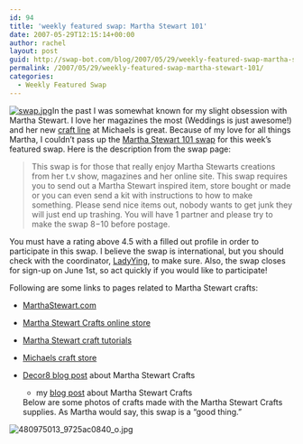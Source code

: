 ```yaml
---
id: 94
title: 'weekly featured swap: Martha Stewart 101'
date: 2007-05-29T12:15:14+00:00
author: rachel
layout: post
guid: http://swap-bot.com/blog/2007/05/29/weekly-featured-swap-martha-stewart-101/
permalink: /2007/05/29/weekly-featured-swap-martha-stewart-101/
categories:
  - Weekly Featured Swap
---
```

[<img class="alignright" src='http://swap-bot.com/blog/wp-content/uploads/2007/05/swap.jpg' alt='swap.jpg' />](http://www.swap-bot.com/swap/show/3984)In the past I was somewhat known for my slight obsession with Martha Stewart. I love her magazines the most (Weddings is just awesome!) and her new [craft line](http://www.marthastewartcrafts.com/index.php?v=msc_products&sort=-price&DCMP=KNC-G-MS_Crafts&pa=netramind&HBX_OU=50&HBX_PK=martha%20stewart%20craft) at Michaels is great. Because of my love for all things Martha, I couldn&#8217;t pass up the [Martha Stewart 101 swap](http://www.swap-bot.com/swap/show/3984) for this week&#8217;s featured swap. Here is the description from the swap page:

> This swap is for those that really enjoy Martha Stewarts creations from her t.v show, magazines and her online site. This swap requires you to send out a Martha Stewart inspired item, store bought or made or you can even send a kit with instructions to how to make something. Please send nice items out, nobody wants to get junk they will just end up trashing. You will have 1 partner and please try to make the swap $8-$10 before postage.

You must have a rating above 4.5 with a filled out profile in order to participate in this swap. I believe the swap is international, but you should check with the coordinator, [LadyYing](http://www.swap-bot.com/member/?id=63), to make sure. Also, the swap closes for sign-up on June 1st, so act quickly if you would like to participate!

Following are some links to pages related to Martha Stewart crafts:

  * [MarthaStewart.com](http://www.marthastewart.com/portal/site/mslo/menuitem.76d5d3769e1fc1611e3bf410b5900aa0/?vgnextoid=c479cf380e1dd010VgnVCM1000005b09a00aRCRD)
  * [Martha Stewart Crafts online store](http://www.marthastewartcrafts.com/index.php?v=msc_products&sort=-price&DCMP=KNC-G-MS_Crafts&pa=netramind&HBX_OU=50&HBX_PK=martha%20stewart%20craft)
  * [Martha Stewart craft tutorials](http://www.marthastewart.com/portal/site/mslo/menuitem.4af27a8e9e64e1611e3bf410b5900aa0/?vgnextoid=bf89cf380e1dd010VgnVCM1000005b09a00aRCRD&vgnextchannel=bf89cf380e1dd010VgnVCM1000005b09a00aRCRD&rsc=navigationglobal_Homepage_Homepage&lastnavigatedchannel=c479cf380e1dd010VgnVCM1000005b09a00aRCRD)
  * [Michaels craft store](http://www.michaels.com/art/online/home)
  * [Decor8 blog post](http://decor8.blogspot.com/2007/05/martha-stewart-new-crafts.html) about Martha Stewart Crafts</a> 
      * my [blog post](http://www.rljart.com/blog/?p=1065) about Martha Stewart Crafts</ul> 
    Below are some photos of crafts made with the Martha Stewart Crafts supplies. As Martha would say, this swap is a &#8220;good thing.&#8221;
    
     ![480975013_9725ac0840_o.jpg](http://swap-bot.com/blog/wp-content/uploads/2007/05/480975013_9725ac0840_o.jpg)